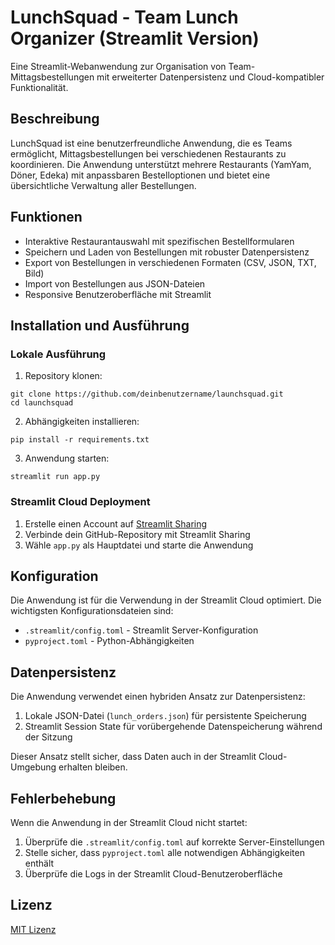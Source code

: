 # LunchSquad - Team Lunch Organizer (Streamlit Version)

Eine Streamlit-Webanwendung zur Organisation von Team-Mittagsbestellungen mit erweiterter Datenpersistenz und Cloud-kompatibler Funktionalität.

## Beschreibung

LunchSquad ist eine benutzerfreundliche Anwendung, die es Teams ermöglicht, Mittagsbestellungen bei verschiedenen Restaurants zu koordinieren. Die Anwendung unterstützt mehrere Restaurants (YamYam, Döner, Edeka) mit anpassbaren Bestelloptionen und bietet eine übersichtliche Verwaltung aller Bestellungen.

## Funktionen

- Interaktive Restaurantauswahl mit spezifischen Bestellformularen
- Speichern und Laden von Bestellungen mit robuster Datenpersistenz
- Export von Bestellungen in verschiedenen Formaten (CSV, JSON, TXT, Bild)
- Import von Bestellungen aus JSON-Dateien
- Responsive Benutzeroberfläche mit Streamlit

## Installation und Ausführung

### Lokale Ausführung

1. Repository klonen:
```
git clone https://github.com/deinbenutzername/launchsquad.git
cd launchsquad
```

2. Abhängigkeiten installieren:
```
pip install -r requirements.txt
```

3. Anwendung starten:
```
streamlit run app.py
```

### Streamlit Cloud Deployment

1. Erstelle einen Account auf [Streamlit Sharing](https://streamlit.io/sharing)
2. Verbinde dein GitHub-Repository mit Streamlit Sharing
3. Wähle `app.py` als Hauptdatei und starte die Anwendung

## Konfiguration

Die Anwendung ist für die Verwendung in der Streamlit Cloud optimiert. Die wichtigsten Konfigurationsdateien sind:

- `.streamlit/config.toml` - Streamlit Server-Konfiguration
- `pyproject.toml` - Python-Abhängigkeiten

## Datenpersistenz

Die Anwendung verwendet einen hybriden Ansatz zur Datenpersistenz:

1. Lokale JSON-Datei (`lunch_orders.json`) für persistente Speicherung
2. Streamlit Session State für vorübergehende Datenspeicherung während der Sitzung

Dieser Ansatz stellt sicher, dass Daten auch in der Streamlit Cloud-Umgebung erhalten bleiben.

## Fehlerbehebung

Wenn die Anwendung in der Streamlit Cloud nicht startet:

1. Überprüfe die `.streamlit/config.toml` auf korrekte Server-Einstellungen
2. Stelle sicher, dass `pyproject.toml` alle notwendigen Abhängigkeiten enthält
3. Überprüfe die Logs in der Streamlit Cloud-Benutzeroberfläche

## Lizenz

[MIT Lizenz](LICENSE)